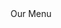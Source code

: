 <!DOCTYPE html>
<html>
<head>
	<title>Assignment Solution for Module 2</title>
	<link rel="stylesheet" type="text/css" href="Assignment1.css">
</head>
<body>
<header>Our Menu</header>
</body>
</html>
